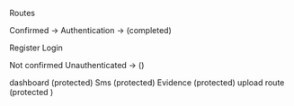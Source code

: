 Routes 


Confirmed ->
Authentication -> (completed)

Register
Login

Not confirmed
Unauthenticated -> ()

dashboard (protected)
Sms (protected)
Evidence (protected)
upload route (protected ) 